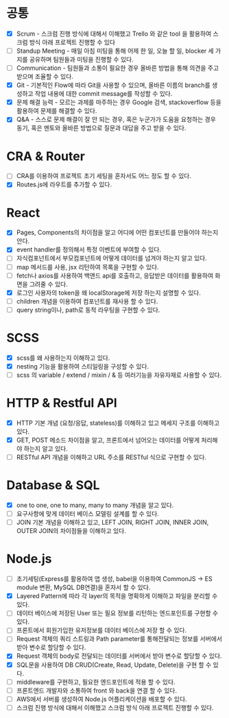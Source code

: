 # 공통

- [x] Scrum - 스크럼 진행 방식에 대해서 이해했고 Trello 와 같은 tool 을 활용하여 스크럼 방식 아래 프로젝트 진행할 수 있다
- [ ] Standup Meeting - 매일 아침 미팅을 통해 어제 한 일, 오늘 할 일, blocker 세 가지를 공유하며 팀원들과 미팅을 진행할 수 있다.
- [ ] Communication - 팀원들과 소통이 필요한 경우 올바른 방법을 통해 의견을 주고 받으며 조율할 수 있다.
- [x] Git - 기본적인 Flow에 따라 Git을 사용할 수 있으며, 올바른 이름의 branch를 생성하고 작업 내용에 대한 commit message를 작성할 수 있다.
- [x] 문제 해결 능력 - 모르는 과제를 마주하는 경우 Google 검색, stackoverflow 등을 활용하여 문제를 해결할 수 있다.
- [x] Q&A - 스스로 문제 해결이 잘 안 되는 경우, 혹은 누군가가 도움을 요청하는 경우 동기, 혹은 멘토와 올바른 방법으로 질문과 대답을 주고 받을 수 있다.

# CRA & Router

- [ ] CRA를 이용하여 프로젝트 초기 세팅을 혼자서도 어느 정도 할 수 있다.
- [x] Routes.js에 라우트를 추가할 수 있다.

# React

- [x] Pages, Components의 차이점을 알고 어디에 어떤 컴포넌트를 만들어야 하는지 안다.
- [x] event handler를 정의해서 특정 이벤트에 부여할 수 있다.
- [ ] 자식컴포넌트에서 부모컴포넌트에 어떻게 데이터를 넘겨야 하는지 알고 있다.
- [ ] map 메서드를 사용, jsx 리턴하여 목록을 구현할 수 있다.
- [ ] fetch나 axios를 사용하여 백앤드 api를 호출하고, 응답받은 데이터를 활용하여 화면을 그려줄 수 있다.
- [x] 로그인 사용자의 token을 왜 localStorage에 저장 하는지 설명할 수 있다.
- [ ] children 개념을 이용하여 컴포넌트를 재사용 할 수 있다.
- [ ] query string이나, path로 동적 라우팅을 구현할 수 있다.

# SCSS

- [x] scss를 왜 사용하는지 이해하고 있다.
- [x] nesting 기능을 활용하여 스티일링을 구성할 수 있다.
- [ ] scss 의 variable / extend / mixin / & 등 여러기능을 자유자재로 사용할 수 있다.

# HTTP & Restful API

- [x] HTTP 기본 개념 (요청/응답, stateless)를 이해하고 있고 메세지 구조를 이해하고 있다.
- [x] GET, POST 메소드 차이점을 알고, 프론트에서 넘어오는 데이터를 어떻게 처리해야 하는지 알고 있다.
- [ ] RESTful API 개념을 이해하고 URL 주소를 RESTful 식으로 구현할 수 있다.

# Database & SQL

- [x] one to one, one to many, many to many 개념을 알고 있다.
- [ ] 요구사항에 맞게 데이터 베이스 모델링 설계를 할 수 있다.
- [ ] JOIN 기본 개념을 이해하고 있고, LEFT JOIN, RIGHT JOIN, INNER JOIN, OUTER JOIN의 차이점들을 이해하고 있다.

# Node.js

- [ ] 초기세팅(Express를 활용하여 앱 생성, babel을 이용하여 CommonJS → ES module 변환, MySQL DB연결)을 혼자서 할 수 있다.
- [x] Layered Pattern에 따라 각 layer의 목적을 명확하게 이해하고 파일을 분리할 수 있다.
- [ ] 데이터 베이스에 저장된 User 또는 필요 정보를 리턴하는 엔드포인트를 구현할 수 있다.
- [ ] 프론트에서 회원가입한 유저정보를 데이터 베이스에 저장 할 수 있다.
- [ ] Request 객체의 쿼리 스트링과 Path parameter를 통해전달되는 정보를 서버에서 받아 변수로 할당할 수 있다.
- [x] Request 객체의 body로 전달되는 데이터를 서버에서 받아 변수로 할당할 수 있다.
- [x] SQL문을 사용하여 DB CRUD(Create, Read, Update, Delete)을 구현 할 수 있다.
- [ ] middleware를 구현하고, 필요한 엔드포인트에 적용 할 수 있다.
- [ ] 프론트엔드 개발자와 소통하여 front 와 back을 연결 할 수 있다.
- [ ] AWS에서 서버를 생성하여 Node.js 어플리케이션을 배포할 수 있다.
- [ ] 스크럼 진행 방식에 대해서 이해했고 스크럼 방식 아래 프로젝트 진행할 수 있다.
